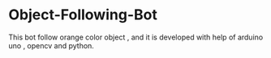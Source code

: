 # Object-Following-Bot
This bot follow orange color object , and it is developed with help of arduino uno , opencv and python.

